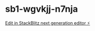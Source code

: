 # sb1-wgvkjj-n7nja

[Edit in StackBlitz next generation editor ⚡️](https://stackblitz.com/~/github.com/Resmongail/sb1-wgvkjj-n7nja)